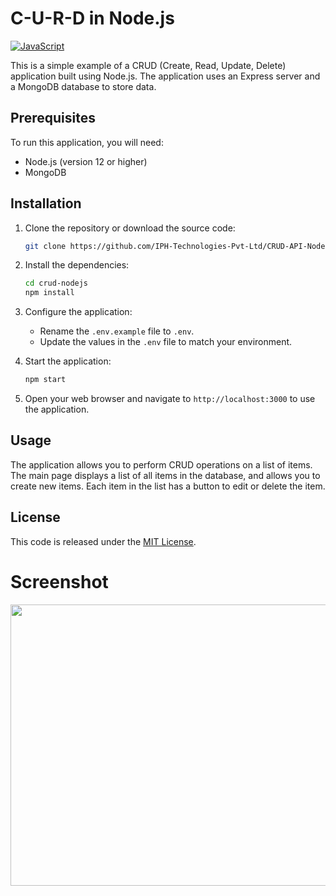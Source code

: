 # C-U-R-D in Node.js 
[![JavaScript](https://img.shields.io/badge/javascript-%2320232a.svg?style=for-the-badge&logo=javascript&logoColor=%23F7DF1E)](https://developer.mozilla.org/en-US/docs/Web/JavaScript)

This is a simple example of a CRUD (Create, Read, Update, Delete) application built using Node.js. The application uses an Express server and a MongoDB database to store data.

## Prerequisites

To run this application, you will need:

- Node.js (version 12 or higher)
- MongoDB

## Installation

1. Clone the repository or download the source code:

   ```bash
   git clone https://github.com/IPH-Technologies-Pvt-Ltd/CRUD-API-NodeJS-MySql
   ```

2. Install the dependencies:

   ```bash
   cd crud-nodejs
   npm install
   ```

3. Configure the application:

   - Rename the `.env.example` file to `.env`.
   - Update the values in the `.env` file to match your environment.

4. Start the application:

   ```bash
   npm start
   ```

5. Open your web browser and navigate to `http://localhost:3000` to use the application.

## Usage

The application allows you to perform CRUD operations on a list of items. The main page displays a list of all items in the database, and allows you to create new items. Each item in the list has a button to edit or delete the item.

## License

This code is released under the [MIT License](https://opensource.org/licenses/MIT).

# Screenshot
<img src="https://github.com/IPH-Technologies-Pvt-Ltd/CRUD-API-NodeJS-MySql/assets/124572978/037e72cb-7c2b-4b3d-b1b2-b390fafdf75d" 
     width="700" 
     height="450"/>

